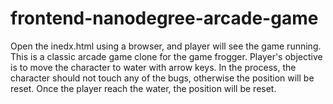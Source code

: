 frontend-nanodegree-arcade-game
===============================
Open the inedx.html using a browser, and player will see the game running. 
This is a classic arcade game clone for the game frogger. Player's objective is to move the character to water with arrow keys. In the process, the character should not touch any of the bugs, otherwise the position will be reset. Once the player reach the water, the position will be reset.
